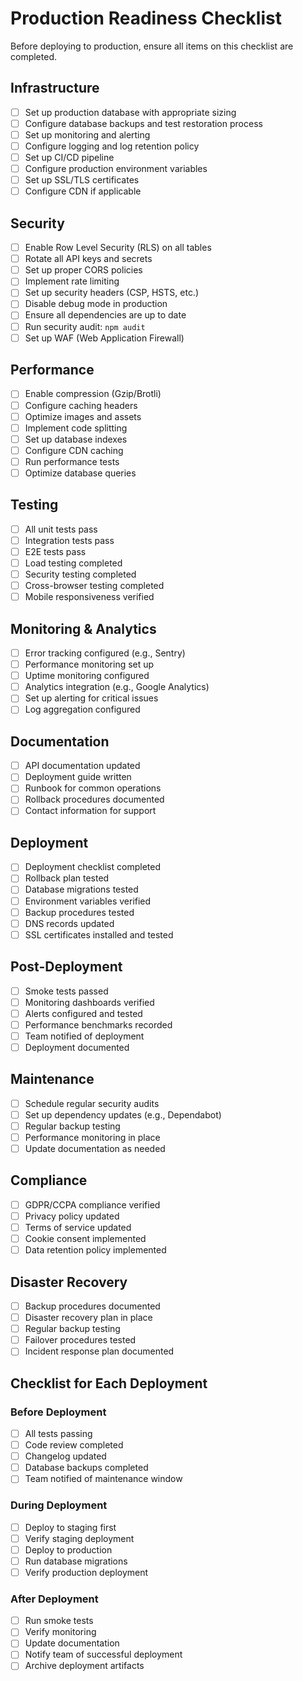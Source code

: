 # Production Readiness Checklist

Before deploying to production, ensure all items on this checklist are completed.

## Infrastructure

- [ ] Set up production database with appropriate sizing
- [ ] Configure database backups and test restoration process
- [ ] Set up monitoring and alerting
- [ ] Configure logging and log retention policy
- [ ] Set up CI/CD pipeline
- [ ] Configure production environment variables
- [ ] Set up SSL/TLS certificates
- [ ] Configure CDN if applicable

## Security

- [ ] Enable Row Level Security (RLS) on all tables
- [ ] Rotate all API keys and secrets
- [ ] Set up proper CORS policies
- [ ] Implement rate limiting
- [ ] Set up security headers (CSP, HSTS, etc.)
- [ ] Disable debug mode in production
- [ ] Ensure all dependencies are up to date
- [ ] Run security audit: `npm audit`
- [ ] Set up WAF (Web Application Firewall)

## Performance

- [ ] Enable compression (Gzip/Brotli)
- [ ] Configure caching headers
- [ ] Optimize images and assets
- [ ] Implement code splitting
- [ ] Set up database indexes
- [ ] Configure CDN caching
- [ ] Run performance tests
- [ ] Optimize database queries

## Testing

- [ ] All unit tests pass
- [ ] Integration tests pass
- [ ] E2E tests pass
- [ ] Load testing completed
- [ ] Security testing completed
- [ ] Cross-browser testing completed
- [ ] Mobile responsiveness verified

## Monitoring & Analytics

- [ ] Error tracking configured (e.g., Sentry)
- [ ] Performance monitoring set up
- [ ] Uptime monitoring configured
- [ ] Analytics integration (e.g., Google Analytics)
- [ ] Set up alerting for critical issues
- [ ] Log aggregation configured

## Documentation

- [ ] API documentation updated
- [ ] Deployment guide written
- [ ] Runbook for common operations
- [ ] Rollback procedures documented
- [ ] Contact information for support

## Deployment

- [ ] Deployment checklist completed
- [ ] Rollback plan tested
- [ ] Database migrations tested
- [ ] Environment variables verified
- [ ] Backup procedures tested
- [ ] DNS records updated
- [ ] SSL certificates installed and tested

## Post-Deployment

- [ ] Smoke tests passed
- [ ] Monitoring dashboards verified
- [ ] Alerts configured and tested
- [ ] Performance benchmarks recorded
- [ ] Team notified of deployment
- [ ] Deployment documented

## Maintenance

- [ ] Schedule regular security audits
- [ ] Set up dependency updates (e.g., Dependabot)
- [ ] Regular backup testing
- [ ] Performance monitoring in place
- [ ] Update documentation as needed

## Compliance

- [ ] GDPR/CCPA compliance verified
- [ ] Privacy policy updated
- [ ] Terms of service updated
- [ ] Cookie consent implemented
- [ ] Data retention policy implemented

## Disaster Recovery

- [ ] Backup procedures documented
- [ ] Disaster recovery plan in place
- [ ] Regular backup testing
- [ ] Failover procedures tested
- [ ] Incident response plan documented

## Checklist for Each Deployment

### Before Deployment
- [ ] All tests passing
- [ ] Code review completed
- [ ] Changelog updated
- [ ] Database backups completed
- [ ] Team notified of maintenance window

### During Deployment
- [ ] Deploy to staging first
- [ ] Verify staging deployment
- [ ] Deploy to production
- [ ] Run database migrations
- [ ] Verify production deployment

### After Deployment
- [ ] Run smoke tests
- [ ] Verify monitoring
- [ ] Update documentation
- [ ] Notify team of successful deployment
- [ ] Archive deployment artifacts
